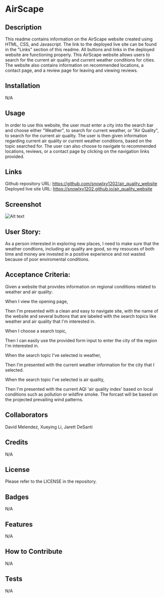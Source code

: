 # AirScape

## Description

This readme contains information on the AirScape website created using HTML, CSS, and Javascript. The link to the deployed live site can be found in the "Links" section of this readme. All buttons and links in the deployed website are functioning properly. This AirScape website allows users to search for the current air quality and current weather conditions for cities. The website also contains information on recommended locations, a contact page, and a review page for leaving and viewing reviews.

## Installation

N/A

## Usage

In order to use this website, the user must enter a city into the search bar and choose either "Weather", to search for current weather, or "Air Quality", to search for the current air quality. The user is then given information regarding current air quality or current weather conditions, based on the topic searched for. The user can also choose to navigate to recommended locations, reviews, or a contact page by clicking on the navigation links provided. 

## Links

Github repository URL: https://github.com/snowlxy1202/air_quality_website <br>
Deployed live site URL: https://snowlxy1202.github.io/air_quality_website

## Screenshot

![Alt text](AirScape_screenshot.png)

## User Story:

As a person interested in exploring new places, I need to make sure that the weather condtions, including air quality are good, so my resouces of both time and money are invested in a positive experience and not wasted because of poor enviromental conditions.

## Acceptance Criteria:

Given a website that provides information on regional conditions related to weather and air quality:

When I view the opening page,

Then I'm presented with a clean and easy to navigate site, with the name of the website and several buttons that are labeled with the search topics like weather and air quality that I'm interested in.

When I choose a search topic,

Then I can easily use the provided form input to enter the city of the region I'm interested in.

When the search topic I've selected is weather,

Then I'm presented with the current weather information for the city that I selected.

When the search topic I've selected is air quality,

Then I'm presented with the current AQI 'air quality index' based on local conditions such as pollution or wildfire smoke. The forcast will be based on the projected prevailing wind patterns.


## Collaborators

David Melendez, Xueying Li, Jarett DeSanti

## Credits

N/A

## License

Please refer to the LICENSE in the repository.

## Badges
N/A

## Features
N/A

## How to Contribute
N/A

## Tests
N/A
